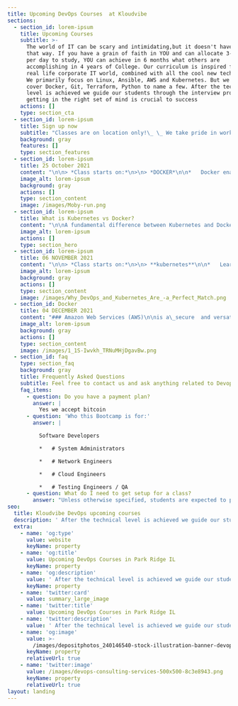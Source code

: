 ```yaml
---
title: Upcoming DevOps Courses  at Kloudvibe
sections:
  - section_id: lorem-ipsum
    title: Upcoming Courses
    subtitle: >-
      The world of IT can be scary and intimidating,but it doesn't have to be
      that way. If you have a grain of faith in YOU and can allocate 3-4 hours
      per day to study, YOU can achieve in 6 months what others are
      accomplishing in 4 years of College. Our curriculum is inspired from the
      real life corporate IT world, combined with all the cool new technologies.
      We primarily focus on Linux, Ansible, AWS and Kubernetes. But we also
      cover Docker, Git, Terraform, Python to name a few. After the technical
      level is achieved we guide our students through the interview process, as
      getting in the right set of mind is crucial to success
    actions: []
    type: section_cta
  - section_id: lorem-ipsum
    title: Sign up now
    subtitle: "Classes are on location only!\_ \_ We take pride in working directly with our students"
    background: gray
    features: []
    type: section_features
  - section_id: lorem-ipsum
    title: 25 October 2021
    content: "\n\n> *Class starts on:*\n>\n> *DOCKER*\n\n*   Docker enables you to separate your applications from your infrastructure so you can deliver software quickly.\n\n*   With Docker, you can manage your infrastructure in the same ways you manage your applications.\n\n*   By taking advantage of Docker’s methodologies for shipping, testing, and deploying code quickly.\n\n*   Significantly reduce the delay between writing code and running it in production.\n\n*   Docker works with all development tools you use including VS Code, CircleCI and GitHub. Leveraging Docker images to efficiently develop your own unique applications on Windows and Mac.\_\n"
    image_alt: lorem-ipsum
    background: gray
    actions: []
    type: section_content
    image: /images/Moby-run.png
  - section_id: lorem-ipsum
    title: What is Kubernetes vs Docker?
    content: "\n\nA fundamental difference between Kubernetes and Docker is that\_Kubernetes is meant to run across a cluster while Docker runs on a single node. Kubernetes is more extensive than Docker Swarm and is meant to coordinate clusters of nodes at scale in production in an efficient manner.\n"
    image_alt: lorem-ipsum
    actions: []
    type: section_hero
  - section_id: lorem-ipsum
    title: 06 NOVEMBER 2021
    content: "\n\n> *Class starts on:*\n>\n> **kubernetes**\n\n*   Learn everything\_*Kubernetes*\_offers for each particular pattern, with tested conclusions.\n\n*   Get detailed, reusable\_*Kubernetes*\_patterns for container deployment and orchestration.\n"
    image_alt: lorem-ipsum
    background: gray
    actions: []
    type: section_content
    image: /images/Why_DevOps_and_Kubernetes_Are_-a_Perfect_Match.png
  - section_id: Docker
    title: 04 DECEMBER 2021
    content: "### Amazon Web Services (AWS)\n\nis a\_secure  and versatile cloud services platform, offering compute power, database storage, content delivery and other functionality to help businesses scale and grow.\n"
    image_alt: lorem-ipsum
    background: gray
    actions: []
    type: section_content
    image: /images/1_1S-Iwvkh_TRNuMHjDgavBw.png
  - section_id: faq
    type: section_faq
    background: gray
    title: Frequently Asked Questions
    subtitle: Feel free to contact us and ask anything related to Devops
    faq_items:
      - question: Do you have a payment plan?
        answer: |
          Yes we accept bitcoin
      - question: 'Who this Bootcamp is for:'
        answer: |

          Software Developers

          *   # System Administrators

          *   # Network Engineers

          *   # Cloud Engineers

          *   # Testing Engineers / QA
      - question: What do I need to get setup for a class?
        answer: "Unless otherwise specified, students are expected to provide their own computer systems for both classroom and virtual class sessions. For virtual sessions, students connect to the class via a video-conferencing service and so would need to have reliable high-speed internet. (A headset with microphone is recommended for better audio. Students connect to the class via a video-conferencing service provided by The Linux Foundation, though webcam is optional for the student.) About 1-2 weeks before their class, students will be sent a welcome email that will have more details on getting setup. Students may also go to the following url to find the setup requirements for their course -\_<https://training.linuxfoundation.org/cm/prep/>\_(just click on the specific course in the list at right to find the requirements for that specific class).\n"
seo:
  title: Kloudvibe DevOps upcoming courses
  description: ' After the technical level is achieved we guide our students through the interview process, as getting in the right set of mind is crucial to success'
  extra:
    - name: 'og:type'
      value: website
      keyName: property
    - name: 'og:title'
      value: Upcoming DevOps Courses in Park Ridge IL
      keyName: property
    - name: 'og:description'
      value: ' After the technical level is achieved we guide our students through the interview process, as getting in the right set of mind is crucial to success'
      keyName: property
    - name: 'twitter:card'
      value: summary_large_image
    - name: 'twitter:title'
      value: Upcoming DevOps Courses in Park Ridge IL
    - name: 'twitter:description'
      value: ' After the technical level is achieved we guide our students through the interview process, as getting in the right set of mind is crucial to success'
    - name: 'og:image'
      value: >-
        /images/depositphotos_240146540-stock-illustration-banner-devops-concept-software-engineering-bf03d134.jpg
      keyName: property
      relativeUrl: true
    - name: 'twitter:image'
      value: /images/devops-consulting-services-500x500-8c3e8943.png
      keyName: property
      relativeUrl: true
layout: landing
---
```

